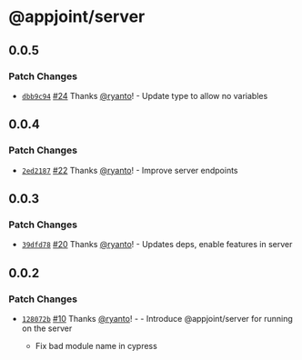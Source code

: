 # @appjoint/server

## 0.0.5

### Patch Changes

- [`dbb9c94`](https://github.com/ryanto/appjoint/commit/dbb9c94f9b8fd730f873d399dc60ff82984c68cb) [#24](https://github.com/ryanto/appjoint/pull/24) Thanks [@ryanto](https://github.com/ryanto)! - Update type to allow no variables

## 0.0.4

### Patch Changes

- [`2ed2187`](https://github.com/ryanto/appjoint/commit/2ed21870d648745b2d701efb1b8460ad920a00e8) [#22](https://github.com/ryanto/appjoint/pull/22) Thanks [@ryanto](https://github.com/ryanto)! - Improve server endpoints

## 0.0.3

### Patch Changes

- [`39dfd78`](https://github.com/ryanto/appjoint/commit/39dfd78970b1c1c6529c15a885efdc0ea117fcb7) [#20](https://github.com/ryanto/appjoint/pull/20) Thanks [@ryanto](https://github.com/ryanto)! - Updates deps, enable features in server

## 0.0.2

### Patch Changes

- [`128072b`](https://github.com/ryanto/appjoint/commit/128072b6917bb80c1a3379f298f054f97319405b) [#10](https://github.com/ryanto/appjoint/pull/10) Thanks [@ryanto](https://github.com/ryanto)! - - Introduce @appjoint/server for running on the server

  - Fix bad module name in cypress
